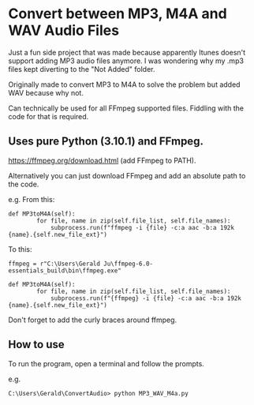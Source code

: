 
# Convert between MP3, M4A and WAV Audio Files

Just a fun side project that was made because apparently Itunes doesn't support adding MP3 audio files anymore. I was wondering why my .mp3 files kept diverting to the "Not Added" folder. 

Originally made to convert MP3 to M4A to solve the problem but added WAV because why not. 

Can technically be used for all FFmpeg supported files. Fiddling with the code for that is required.

## Uses pure Python (3.10.1) and FFmpeg. 
https://ffmpeg.org/download.html
(add FFmpeg to PATH).

Alternatively you can just download FFmpeg and add an absolute path to the code.

e.g. From this:
```
def MP3toM4A(self):
        for file, name in zip(self.file_list, self.file_names):    
            subprocess.run(f"ffmpeg -i {file} -c:a aac -b:a 192k {name}.{self.new_file_ext}")
```

To this:

```
ffmpeg = r"C:\Users\Gerald Ju\ffmpeg-6.0-essentials_build\bin\ffmpeg.exe"

def MP3toM4A(self):
        for file, name in zip(self.file_list, self.file_names):    
            subprocess.run(f"{ffmpeg} -i {file} -c:a aac -b:a 192k {name}.{self.new_file_ext}")
```
Don't forget to add the curly braces around ffmpeg.



## How to use

To run the program, open a terminal and follow the prompts. 

e.g.
```
C:\Users\Gerald\ConvertAudio> python MP3_WAV_M4a.py
```